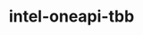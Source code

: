 ---
title: "intel-oneapi-tbb"
layout: cache
categories: [package, develop]
meta: {"compilers": ["intel-oneapi-compilers@2024.1.0", "intel-oneapi-compilers@2025.1.0", "none"], "num_specs": 17, "num_specs_by_stack": {"aws-pcluster-x86_64_v4": 1, "e4s-oneapi": 7, "root": 17}, "oss": ["amzn2", "ubuntu22.04"], "platforms": ["linux"], "stacks": ["aws-pcluster-x86_64_v4", "e4s-oneapi", "root"], "targets": ["x86_64_v3", "x86_64_v4"], "versions": ["2022.1.0", "2022.2.0"]}
spec_details: [{"compiler": "none", "hash": "4geski4v5gnjuklvgxtdrwvltsedsdnu", "os": "amzn2", "platform": "linux", "size": "-", "stacks": ["root"], "target": "x86_64_v3", "variants": ["build_system=generic", "+envmods"], "versions": ["2022.1.0"]}, {"compiler": "intel-oneapi-compilers@2025.1.0", "hash": "7cpvq6thlmmeinoq3jtsd2ms23znuk6r", "os": "ubuntu22.04", "platform": "linux", "size": "-", "stacks": ["e4s-oneapi", "root"], "target": "x86_64_v3", "variants": ["build_system=generic", "+envmods"], "versions": ["2022.2.0"]}, {"compiler": "none", "hash": "b46ln5ylo5ozxj5eaua2sh5azvhvm2wz", "os": "amzn2", "platform": "linux", "size": "-", "stacks": ["root"], "target": "x86_64_v4", "variants": ["build_system=generic", "+envmods"], "versions": ["2022.1.0"]}, {"compiler": "none", "hash": "cyjvuptpplefpbjjcezvkrcfoplngoqc", "os": "amzn2", "platform": "linux", "size": "-", "stacks": ["root"], "target": "x86_64_v3", "variants": ["build_system=generic", "+envmods"], "versions": ["2022.2.0"]}, {"compiler": "none", "hash": "eddyvqntvmjxajcbdblzti7ewcsfdpky", "os": "amzn2", "platform": "linux", "size": "-", "stacks": ["root"], "target": "x86_64_v3", "variants": ["build_system=generic", "+envmods"], "versions": ["2022.1.0"]}, {"compiler": "intel-oneapi-compilers@2025.1.0", "hash": "ilauhfedsz6s3jh56mghye3rarrp6fbx", "os": "ubuntu22.04", "platform": "linux", "size": "-", "stacks": ["e4s-oneapi", "root"], "target": "x86_64_v3", "variants": ["build_system=generic", "+envmods"], "versions": ["2022.2.0"]}, {"compiler": "none", "hash": "iow77ns4ngnnjzq3alhmilpbcikzquzd", "os": "amzn2", "platform": "linux", "size": "-", "stacks": ["root"], "target": "x86_64_v4", "variants": ["build_system=generic", "+envmods"], "versions": ["2022.1.0"]}, {"compiler": "intel-oneapi-compilers@2024.1.0", "hash": "k5gwcxc3dax2vemuqeodnz2czyvjhoqp", "os": "amzn2", "platform": "linux", "size": "-", "stacks": ["root"], "target": "x86_64_v4", "variants": ["build_system=generic", "+envmods"], "versions": ["2022.2.0"]}, {"compiler": "intel-oneapi-compilers@2025.1.0", "hash": "mc4pqpa3veiyslusmc3glejqiqyqxlqp", "os": "ubuntu22.04", "platform": "linux", "size": "-", "stacks": ["e4s-oneapi", "root"], "target": "x86_64_v3", "variants": ["build_system=generic", "+envmods"], "versions": ["2022.2.0"]}, {"compiler": "intel-oneapi-compilers@2024.1.0", "hash": "memzmoc27awws36ip7i6wyp7nx6mub4z", "os": "amzn2", "platform": "linux", "size": "-", "stacks": ["root"], "target": "x86_64_v4", "variants": ["build_system=generic", "+envmods"], "versions": ["2022.2.0"]}, {"compiler": "intel-oneapi-compilers@2025.1.0", "hash": "nbtpqmy4k2w6pnkovc7nwmf4magbb3fy", "os": "ubuntu22.04", "platform": "linux", "size": "-", "stacks": ["e4s-oneapi", "root"], "target": "x86_64_v3", "variants": ["build_system=generic", "+envmods"], "versions": ["2022.2.0"]}, {"compiler": "none", "hash": "rvf6v54ehwf4yzy2yy73onqdxdq2otmh", "os": "ubuntu22.04", "platform": "linux", "size": "-", "stacks": ["e4s-oneapi", "root"], "target": "x86_64_v3", "variants": ["build_system=generic", "+envmods"], "versions": ["2022.1.0"]}, {"compiler": "none", "hash": "tsbv7yvxubc6v65ootbpy7ffzef57kzk", "os": "ubuntu22.04", "platform": "linux", "size": "-", "stacks": ["e4s-oneapi", "root"], "target": "x86_64_v3", "variants": ["build_system=generic", "+envmods"], "versions": ["2022.2.0"]}, {"compiler": "none", "hash": "ua6fjzbakengga5dhieyhv7qedmj6hl7", "os": "amzn2", "platform": "linux", "size": "-", "stacks": ["root"], "target": "x86_64_v4", "variants": ["build_system=generic", "+envmods"], "versions": ["2022.2.0"]}, {"compiler": "intel-oneapi-compilers@2024.1.0", "hash": "uede4uam3qnwno25i6l5d7egkndinty2", "os": "amzn2", "platform": "linux", "size": "-", "stacks": ["root"], "target": "x86_64_v4", "variants": ["build_system=generic", "+envmods"], "versions": ["2022.2.0"]}, {"compiler": "intel-oneapi-compilers@2024.1.0", "hash": "wj3hqm7appwt5i623m5de5ejv7ymevlh", "os": "amzn2", "platform": "linux", "size": "-", "stacks": ["aws-pcluster-x86_64_v4", "root"], "target": "x86_64_v4", "variants": ["build_system=generic", "+envmods"], "versions": ["2022.2.0"]}, {"compiler": "none", "hash": "wpmia6wb3tgtvvuk5kvn66kuzy63lfiz", "os": "ubuntu22.04", "platform": "linux", "size": "-", "stacks": ["e4s-oneapi", "root"], "target": "x86_64_v3", "variants": ["build_system=generic", "+envmods"], "versions": ["2022.1.0"]}]
---